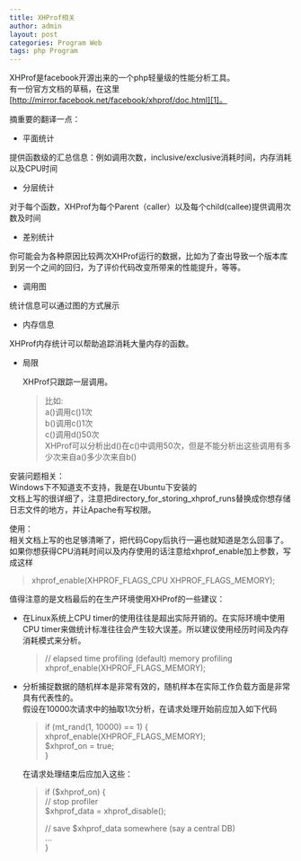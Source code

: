 ```yaml
---
title: XHProf相关
author: admin
layout: post
categories: Program Web
tags: php Program
---
```


XHProf是facebook开源出来的一个php轻量级的性能分析工具。  
有一份官方文档的草稿，在这里  
[http://mirror.facebook.net/facebook/xhprof/doc.html][1]。

 [1]: http://mirror.facebook.net/facebook/xhprof/doc.html "http://mirror.facebook.net/facebook/xhprof/doc.html"

摘重要的翻译一点：

* 平面统计

提供函数级的汇总信息：例如调用次数，inclusive/exclusive消耗时间，内存消耗以及CPU时间
 
* 分层统计  
 
对于每个函数，XHProf为每个Parent（caller）以及每个child(callee)提供调用次数及时间
 
* 差别统计
 
 你可能会为各种原因比较两次XHProf运行的数据，比如为了查出导致一个版本库到另一个之间的回归，为了评价代码改变所带来的性能提升，等等。
 
* 调用图
 
 统计信息可以通过图的方式展示
 
* 内存信息
 
 XHProf内存统计可以帮助追踪消耗大量内存的函数。
* 局限  
 
    XHProf只跟踪一层调用。 
    
    > 比如:  
    > a()调用c()1次  
    > b()调用c()1次  
    > c()调用d()50次  
    > XHProf可以分析出d()在c()中调用50次，但是不能分析出这些调用有多少次来自a()多少次来自b()

安装问题相关：  
Windows下不知道支不支持，我是在Ubuntu下安装的  
文档上写的很详细了，注意把directory\_for\_storing\_xhprof\_runs替换成你想存储日志文件的地方，并让Apache有写权限。

使用：  
相关文档上写的也足够清晰了，把代码Copy后执行一遍也就知道是怎么回事了。  
如果你想获得CPU消耗时间以及内存使用的话注意给xhprof_enable加上参数，写成这样

> xhprof\_enable(XHPROF\_FLAGS\_CPU XHPROF\_FLAGS_MEMORY);

值得注意的是文档最后的在生产环境使用XHProf的一些建议：

* 在Linux系统上CPU timer的使用往往是超出实际开销的。在实际环境中使用CPU timer来做统计标准往往会产生较大误差。所以建议使用经历时间及内存消耗模式来分析。  
  > // elapsed time profiling (default) memory profiling  
  > xhprof\_enable(XHPROF\_FLAGS_MEMORY);

* 分析捕捉数据的随机样本是非常有效的，随机样本在实际工作负载方面是非常具有代表性的。  
  假设在10000次请求中的抽取1次分析，在请求处理开始前应加入如下代码 
    > if (mt_rand(1, 10000) == 1) {  
    > xhprof\_enable(XHPROF\_FLAGS_MEMORY);  
    > $xhprof_on = true;  
    > }
    
    在请求处理结束后应加入这些：
    
    > if ($xhprof_on) {  
    > // stop profiler  
    > $xhprof\_data = xhprof\_disable();
    > 
    > // save $xhprof_data somewhere (say a central DB)  
    > …  
    > }
